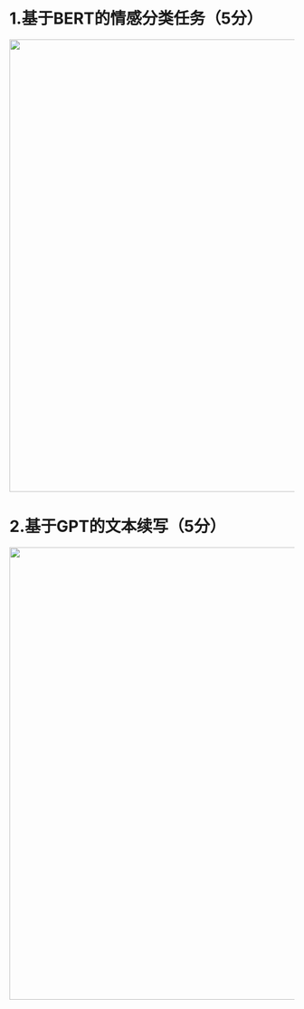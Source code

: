 # 1.基于BERT的情感分类任务（5分）
<img src="C:\Users\57589\PycharmProjects\NLP\bert&gpt\images\1.png" width=800>

# 2.基于GPT的文本续写（5分）
<img src="C:\Users\57589\PycharmProjects\NLP\bert&gpt\images\2.png" width=800>
